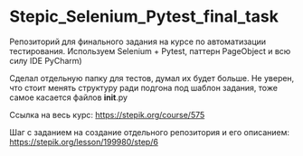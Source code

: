 # Stepic_Selenium_Pytest_final_task
Репозиторий для финального задания на курсе по автоматизации тестирования.
Используем Selenium + Pytest, паттерн PageObject и всю силу IDE PyCharm)

Сделал отдельную папку для тестов, думал их будет больше. 
Не уверен, что стоит менять структуру ради подгона под шаблон задания, 
тоже самое касается файлов __init__.py

Ссылка на весь курс:
https://stepik.org/course/575

Шаг с заданием на создание отдельного репозитория и его описанием:
https://stepik.org/lesson/199980/step/6
